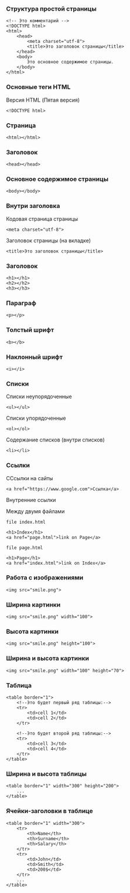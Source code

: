### Структура простой страницы

```
<!-- Это комментарий -->
<!DOCTYPE html>
<html>
	<head>
		<meta charset="utf-8">
		<title>Это заголовок страницы</title>
	</head>
	<body>
		Это основное содержимое страницы.
	</body>
</html>
```

### Основные теги HTML

Версия HTML (Пятая версия)

```
<!DOCTYPE html>
```

### Страница 

```
<html></html>
```

### Заголовок

```
<head></head>
```

### Основное содержимое страницы

```
<body></body>
```

### Внутри заголовка

Кодовая страница страницы

```
<meta charset="utf-8">
```

Заголовок страницы (на вкладке)

```
<title>Это заголовок страницы</title>
```

### Заголовок

```
<h1></h1>
<h2></h2>
<h3></h3>
```

### Параграф

```
<p></p>
```

### Толстый шрифт

```
<b></b>
```

### Наклонный шрифт

```
<i></i>
```

### Списки

Списки неупорядоченные

```
<ul></ul>
```

Списки упорядоченные

```
<ol></ol>
```

Содержание списков (внутри списков)

```
<li></li>
```

### Ссылки

CСсылки на сайты

```
<a href="https://www.google.com">Ссылка</a>
```

Внутренние ссылки

Между двумя файлами

```
file index.html

<h1>Index</h1>
<a href="page.html">link on Page</a>
```

```
file page.html

<h1>Page</h1>
<a href="index.html">link on Index</a>
```

### Работа с изображениями

```
<img src="smile.png">
```

### Ширина картинки

```
<img src="smile.png" width="100">
```

### Высота картинки

```
<img src="smile.png" height="100">
```

### Ширина и высота картинки

```
<img src="smile.png" width="100" height="70">
```

### Таблица

```
<table border="1">
	<!--Это будет первый ряд таблицы:-->
	<tr>
		<td>cell 1</td>
		<td>cell 2</td>
	</tr>

	<!--Это будет второй ряд таблицы:-->
	<tr>
		<td>cell 3</td>
		<td>cell 4</td>
	</tr>
</table> 
```

### Ширина и высота таблицы

```
<table border="1" width="300" height="200">
	...
</table>
```

### Ячейки-заголовки в таблице

```
<table border="1" width="300">
	<tr>
		<th>Name</th>
		<th>Surname</th>
		<th>Salary</th>
	</tr>
	<tr>
		<td>John</td>
		<td>Smith</td>
		<td>200$</td>
	</tr>
	...
</table>
```

